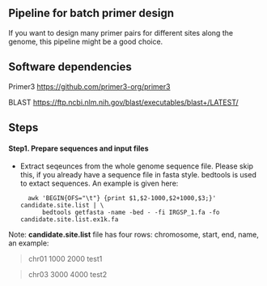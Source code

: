 ## Pipeline for batch primer design
If you want to design many primer pairs for different sites along the genome, this pipeline might be a good choice.


## Software dependencies
Primer3 <https://github.com/primer3-org/primer3>

BLAST <https://ftp.ncbi.nlm.nih.gov/blast/executables/blast+/LATEST/>

## Steps

#### Step1. Prepare sequences and input files

* Extract seqeunces from the whole genome sequence file. Please skip this, if you already have a sequence file in fasta style. bedtools is used to extact sequences. An example is given here:

        awk 'BEGIN{OFS="\t"} {print $1,$2-1000,$2+1000,$3;}' candidate.site.list | \
            bedtools getfasta -name -bed - -fi IRGSP_1.fa -fo candidate.site.list.ex1k.fa

Note: **candidate.site.list** file has four rows: chromosome,  start, end, name, an example:
>chr01   1000    2000    test1

>chr03   3000    4000    test2

